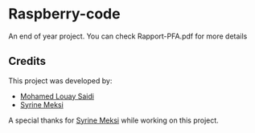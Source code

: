 # Raspberry-code
An end of year project.
You can check Rapport-PFA.pdf for more details
## Credits

This project was developed by:
- [Mohamed Louay Saidi](https://github.com/MohamedLouaySaidi)
- [Syrine Meksi](https://github.com/MeksiSyrine)

A special thanks for [Syrine Meksi](https://github.com/MeksiSyrine) while working on this project.
